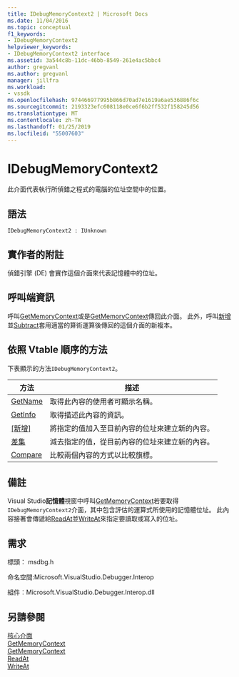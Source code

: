 ```yaml
---
title: IDebugMemoryContext2 | Microsoft Docs
ms.date: 11/04/2016
ms.topic: conceptual
f1_keywords:
- IDebugMemoryContext2
helpviewer_keywords:
- IDebugMemoryContext2 interface
ms.assetid: 3a544c8b-11dc-46bb-8549-261e4ac5bbc4
author: gregvanl
ms.author: gregvanl
manager: jillfra
ms.workload:
- vssdk
ms.openlocfilehash: 974466977995b866d70ad7e1619a6ae536886f6c
ms.sourcegitcommit: 2193323efc608118e0ce6f6b2ff532f158245d56
ms.translationtype: MT
ms.contentlocale: zh-TW
ms.lasthandoff: 01/25/2019
ms.locfileid: "55007603"
---
```

# <a name="idebugmemorycontext2"></a>IDebugMemoryContext2
此介面代表執行所偵錯之程式的電腦的位址空間中的位置。  
  
## <a name="syntax"></a>語法  
  
```  
IDebugMemoryContext2 : IUnknown  
```  
  
## <a name="notes-for-implementers"></a>實作者的附註  
 偵錯引擎 (DE) 會實作這個介面來代表記憶體中的位址。  
  
## <a name="notes-for-callers"></a>呼叫端資訊  
 呼叫[GetMemoryContext](../../../extensibility/debugger/reference/idebugproperty2-getmemorycontext.md)或是[GetMemoryContext](../../../extensibility/debugger/reference/idebugreference2-getmemorycontext.md)傳回此介面。 此外，呼叫[新增](../../../extensibility/debugger/reference/idebugmemorycontext2-add.md)並[Subtract](../../../extensibility/debugger/reference/idebugmemorycontext2-subtract.md)套用適當的算術運算後傳回的這個介面的新複本。  
  
## <a name="methods-in-vtable-order"></a>依照 Vtable 順序的方法  
 下表顯示的方法`IDebugMemoryContext2`。  
  
|方法|描述|  
|------------|-----------------|  
|[GetName](../../../extensibility/debugger/reference/idebugmemorycontext2-getname.md)|取得此內容的使用者可顯示名稱。|  
|[GetInfo](../../../extensibility/debugger/reference/idebugmemorycontext2-getinfo.md)|取得描述此內容的資訊。|  
|[[新增]](../../../extensibility/debugger/reference/idebugmemorycontext2-add.md)|將指定的值加入至目前內容的位址來建立新的內容。|  
|[差集](../../../extensibility/debugger/reference/idebugmemorycontext2-subtract.md)|減去指定的值，從目前內容的位址來建立新的內容。|  
|[Compare](../../../extensibility/debugger/reference/idebugmemorycontext2-compare.md)|比較兩個內容的方式以比較旗標。|  
  
## <a name="remarks"></a>備註  
 Visual Studio**記憶體**視窗中呼叫[GetMemoryContext](../../../extensibility/debugger/reference/idebugproperty2-getmemorycontext.md)若要取得`IDebugMemoryContext2`介面，其中包含評估的運算式所使用的記憶體位址。 此內容接著會傳遞給[ReadAt](../../../extensibility/debugger/reference/idebugmemorybytes2-readat.md)並[WriteAt](../../../extensibility/debugger/reference/idebugmemorybytes2-writeat.md)來指定要讀取或寫入的位址。  
  
## <a name="requirements"></a>需求  
 標頭： msdbg.h  
  
 命名空間:Microsoft.VisualStudio.Debugger.Interop  
  
 組件︰Microsoft.VisualStudio.Debugger.Interop.dll  
  
## <a name="see-also"></a>另請參閱  
 [核心介面](../../../extensibility/debugger/reference/core-interfaces.md)   
 [GetMemoryContext](../../../extensibility/debugger/reference/idebugproperty2-getmemorycontext.md)   
 [GetMemoryContext](../../../extensibility/debugger/reference/idebugreference2-getmemorycontext.md)   
 [ReadAt](../../../extensibility/debugger/reference/idebugmemorybytes2-readat.md)   
 [WriteAt](../../../extensibility/debugger/reference/idebugmemorybytes2-writeat.md)